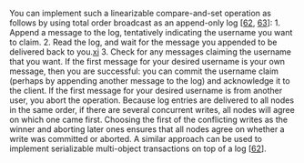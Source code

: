 
You can implement such a linearizable compare-and-set operation as follows by using total order
broadcast as an append-only log
[[62](ch09.html#Balakrishnan2013ko),
[63](ch09.html#vanRenesse2004td)]: 1.  Append a message to the log, tentatively indicating the username you want to claim. 2.  Read the log, and wait for the message you appended to be delivered back to
you.[xi](ch09.html#idm140605759417392) 3.  Check for any messages claiming the username that you want. If the first message for your desired
username is your own message, then you are successful: you can commit the username claim (perhaps
by appending another message to the log) and acknowledge it to the client. If the first message
for your desired username is from another user, you abort the operation. 
Because log entries are delivered to all nodes in the same order, if there are several concurrent
writes, all nodes will agree on which one came first. Choosing the first of the conflicting
writes as the winner and aborting later ones ensures that all nodes agree on whether a write was
committed or aborted.  A similar approach can be used to implement serializable multi-object
transactions on top of a log [[62](ch09.html#Balakrishnan2013ko)].